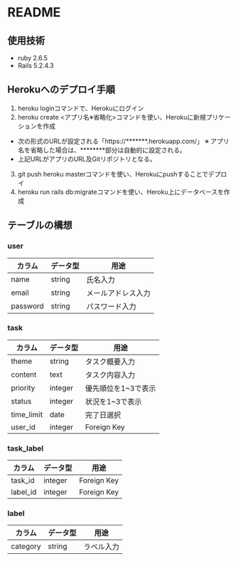 # README

## 使用技術
* ruby 2.6.5
* Rails 5.2.4.3

## Herokuへのデプロイ手順
1. heroku loginコマンドで、Herokuにログイン
2. heroku create <アプリ名※省略化>コマンドを使い、Herokuに新規プリケーションを作成
 * 次の形式のURLが設定される「https://*******.herokuapp.com/」 ※ アプリ名を省略した場合は、********部分は自動的に設定される。
 * 上記URLがアプリのURL及Gitリポジトリとなる。
3. git push heroku masterコマンドを使い、Herokuにpushすることでデプロイ
4. heroku run rails db:migrateコマンドを使い、Heroku上にデータベースを作成

## テーブルの構想
### user
|カラム|データ型|用途|
| --- | --- | --- |
|name|string|氏名入力|
|email|string|メールアドレス入力|
|password|string|パスワード入力|

### task
|カラム|データ型|用途|
| --- | --- | --- |
|theme|string|タスク概要入力|
|content|text|タスク内容入力|
|priority|integer|優先順位を1~3で表示|
|status|integer|状況を1~3で表示|
|time_limit|date|完了日選択|
|user_id|integer|Foreign Key|

### task_label
|カラム|データ型|用途|
| --- | --- | --- |
|task_id|integer|Foreign Key|
|label_id|integer|Foreign Key|

### label
|カラム|データ型|用途|
| --- | --- | --- |
|category|string|ラベル入力|
